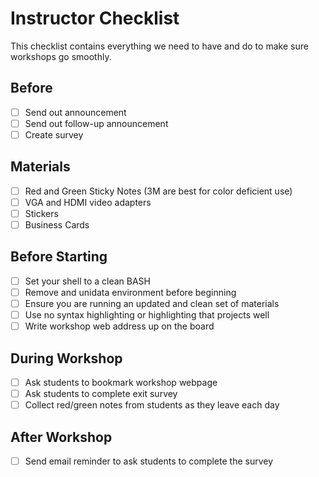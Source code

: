 # Instructor Checklist
This checklist contains everything we need to have and do to make sure workshops go smoothly.

## Before
* [ ] Send out announcement
* [ ] Send out follow-up announcement
* [ ] Create survey

## Materials
* [ ] Red and Green Sticky Notes (3M are best for color deficient use)
* [ ] VGA and HDMI video adapters
* [ ] Stickers
* [ ] Business Cards

## Before Starting
* [ ] Set your shell to a clean BASH
* [ ] Remove and unidata environment before beginning
* [ ] Ensure you are running an updated and clean set of materials
* [ ] Use no syntax highlighting or highlighting that projects well
* [ ] Write workshop web address up on the board

## During Workshop
* [ ] Ask students to bookmark workshop webpage
* [ ] Ask students to complete exit survey
* [ ] Collect red/green notes from students as they leave each day

## After Workshop
* [ ] Send email reminder to ask students to complete the survey
